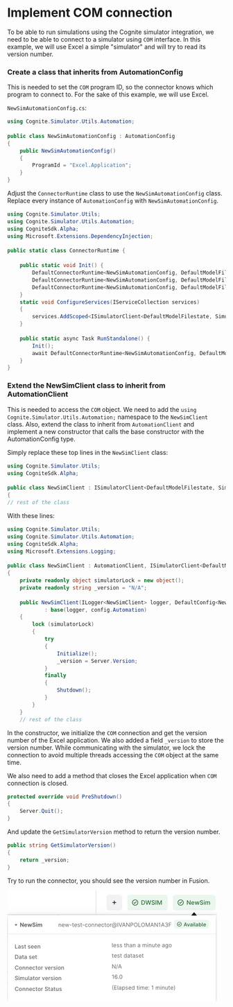# Implement COM connection

To be able to run simulations using the Cognite simulator integration, we need to be able to connect to a simulator using `COM` interface.
In this example, we will use Excel a simple "simulator" and will try to read its version number.

### Create a class that inherits from AutomationConfig

This is needed to set the `COM` program ID, so the connector knows which program to connect to.
For the sake of this example, we will use Excel.

`NewSimAutomationConfig.cs`:
```csharp
using Cognite.Simulator.Utils.Automation;

public class NewSimAutomationConfig : AutomationConfig
{
    public NewSimAutomationConfig()
    {
        ProgramId = "Excel.Application";
    }
}
```

Adjust the `ConnectorRuntime` class to use the `NewSimAutomationConfig` class.
Replace every instance of `AutomationConfig` with `NewSimAutomationConfig`.

```csharp
using Cognite.Simulator.Utils;
using Cognite.Simulator.Utils.Automation;
using CogniteSdk.Alpha;
using Microsoft.Extensions.DependencyInjection;

public static class ConnectorRuntime {

    public static void Init() {
        DefaultConnectorRuntime<NewSimAutomationConfig, DefaultModelFilestate, DefaultModelFileStatePoco>.ConfigureServices = ConfigureServices;
        DefaultConnectorRuntime<NewSimAutomationConfig, DefaultModelFilestate, DefaultModelFileStatePoco>.ConnectorName = "NewSim";
        DefaultConnectorRuntime<NewSimAutomationConfig, DefaultModelFilestate, DefaultModelFileStatePoco>.SimulatorDefinition = SimulatorDefinition.Get();
    }
    static void ConfigureServices(IServiceCollection services)
    {
        services.AddScoped<ISimulatorClient<DefaultModelFilestate, SimulatorRoutineRevision>, NewSimClient>();
    }
    
    public static async Task RunStandalone() {
        Init();
        await DefaultConnectorRuntime<NewSimAutomationConfig, DefaultModelFilestate, DefaultModelFileStatePoco>.RunStandalone().ConfigureAwait(false);
    }
}
```

### Extend the NewSimClient class to inherit from AutomationClient

This is needed to access the `COM` object.
We need to add the `using Cognite.Simulator.Utils.Automation;` namespace to the `NewSimClient` class.
Also, extend the class to inherit from `AutomationClient` and implement a new constructor that calls the base constructor with the AutomationConfig type.

Simply replace these top lines in the `NewSimClient` class:

```csharp
using Cognite.Simulator.Utils;
using CogniteSdk.Alpha;

public class NewSimClient : ISimulatorClient<DefaultModelFilestate, SimulatorRoutineRevision>
{
// rest of the class
```

With these lines:

```csharp
using Cognite.Simulator.Utils;
using Cognite.Simulator.Utils.Automation;
using CogniteSdk.Alpha;
using Microsoft.Extensions.Logging;

public class NewSimClient : AutomationClient, ISimulatorClient<DefaultModelFilestate, SimulatorRoutineRevision>
{
    private readonly object simulatorLock = new object();
    private readonly string _version = "N/A";

    public NewSimClient(ILogger<NewSimClient> logger, DefaultConfig<NewSimAutomationConfig> config)
            : base(logger, config.Automation)
    {
        lock (simulatorLock)
        {
            try
            {
                Initialize();
                _version = Server.Version;
            }
            finally
            {
                Shutdown();
            }
        }
    }
    // rest of the class
```
In the constructor, we initialize the `COM` connection and get the version number of the Excel application. We also added a field `_version` to store the version number. While communicating with the simulator, we lock the connection to avoid multiple threads accessing the `COM` object at the same time.


We also need to add a method that closes the Excel application when `COM` connection is closed.
```csharp
protected override void PreShutdown()
{
    Server.Quit();
}
```

And update the `GetSimulatorVersion` method to return the version number.
```csharp
public string GetSimulatorVersion()
{
    return _version;
}
```



Try to run the connector, you should see the version number in Fusion.

![Simulator version](../images/simulator-version.png)